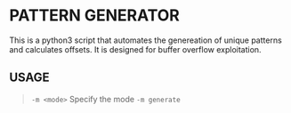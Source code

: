 # PATTERN GENERATOR

This is a python3 script that automates the genereation of unique patterns and calculates offsets. It is designed for buffer overflow exploitation.

## USAGE

> `-m <mode>` Specify the mode
    `-m generate`